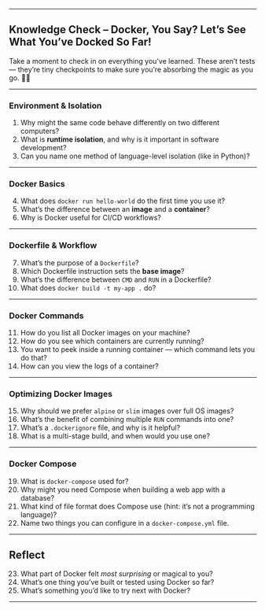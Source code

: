 
---

## Knowledge Check – Docker, You Say? Let’s See What You’ve Docked So Far!

Take a moment to check in on everything you’ve learned. These aren’t tests — they’re tiny checkpoints to make sure you’re absorbing the magic as you go. 💬✨

---

### Environment & Isolation

1. Why might the same code behave differently on two different computers?
2. What is **runtime isolation**, and why is it important in software development?
3. Can you name one method of language-level isolation (like in Python)?

---

### Docker Basics

4. What does `docker run hello-world` do the first time you use it?
5. What’s the difference between an **image** and a **container**?
6. Why is Docker useful for CI/CD workflows?

---

### Dockerfile & Workflow

7. What’s the purpose of a `Dockerfile`?
8. Which Dockerfile instruction sets the **base image**?
9. What’s the difference between `CMD` and `RUN` in a Dockerfile?
10. What does `docker build -t my-app .` do?

---

### Docker Commands

11. How do you list all Docker images on your machine?
12. How do you see which containers are currently running?
13. You want to peek inside a running container — which command lets you do that?
14. How can you view the logs of a container?

---

### Optimizing Docker Images

15. Why should we prefer `alpine` or `slim` images over full OS images?
16. What’s the benefit of combining multiple `RUN` commands into one?
17. What’s a `.dockerignore` file, and why is it helpful?
18. What is a multi-stage build, and when would you use one?

---

### Docker Compose

19. What is `docker-compose` used for?
20. Why might you need Compose when building a web app with a database?
21. What kind of file format does Compose use (hint: it’s not a programming language)?
22. Name two things you can configure in a `docker-compose.yml` file.

---

## Reflect

23. What part of Docker felt *most surprising* or magical to you?
24. What’s one thing you’ve built or tested using Docker so far?
25. What’s something you’d like to try next with Docker?

---
